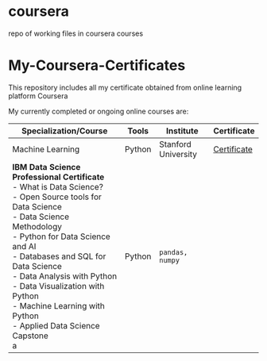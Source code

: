 # coursera
repo of working files in coursera courses

# My-Coursera-Certificates
This repository includes all my certificate obtained from online learning platform Coursera

My currently completed or ongoing online courses are: 

| Specialization/Course  | Tools  | Institute | Certificate | 
| ---------- | --- | --- | ---|
| Machine Learning | Python  | Stanford University | [Certificate](https://coursera.org/share/6cfb0a347186c5bb17923a646af1fe04) |
| **IBM Data Science Professional Certificate**<br>- What is Data Science?<br>- Open Source tools for Data Science<br>- Data Science Methodology<br>- Python for Data Science and AI<br>- Databases and SQL for Data Science<br>- Data Analysis with Python<br>- Data Visualization with Python<br>- Machine Learning with Python<br>- Applied Data Science Capstone<br>a |  Python  |   `pandas, numpy`  ||

